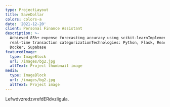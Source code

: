 ```yaml
---
type: ProjectLayout
title: SaveDollar
colors: colors-a
date: '2021-12-20'
client: Personal Finance Assistant
description: >-
  Achieved 85%+ expense forecasting accuracy using scikit-learnImplemented
  real-time transaction categorizationTechnologies: Python, Flask, React,
  Docker, Supabase
featuredImage:
  type: ImageBlock
  url: /images/bg2.jpg
  altText: Project thumbnail image
media:
  type: ImageBlock
  url: /images/bg2.jpg
  altText: Project image
---
```

LefwdvzredzvrefdERdvzligula.
